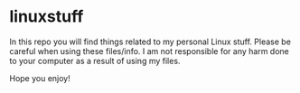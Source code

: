 # linuxstuff

In this repo you will find things related to my personal Linux stuff. Please be careful when using these files/info. I am not responsible for any harm done to your computer as a result of using my files.

Hope you enjoy!
